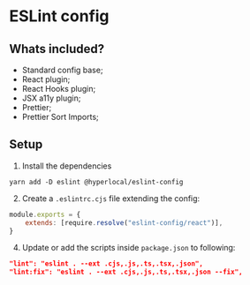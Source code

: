 # ESLint config

## Whats included?

- Standard config base;
- React plugin;
- React Hooks plugin;
- JSX a11y plugin;
- Prettier;
- Prettier Sort Imports;

## Setup

1. Install the dependencies
```
yarn add -D eslint @hyperlocal/eslint-config
```

2. Create a `.eslintrc.cjs` file extending the config:
```js
module.exports = {
    extends: [require.resolve("eslint-config/react")],
}
```

4. Update or add the scripts inside `package.json` to following:
```json
"lint": "eslint . --ext .cjs,.js,.ts,.tsx,.json",
"lint:fix": "eslint . --ext .cjs,.js,.ts,.tsx,.json --fix",
```